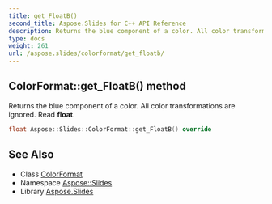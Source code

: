 ```yaml
---
title: get_FloatB()
second_title: Aspose.Slides for C++ API Reference
description: Returns the blue component of a color. All color transformations are ignored. Read float.
type: docs
weight: 261
url: /aspose.slides/colorformat/get_floatb/
---
```

## ColorFormat::get_FloatB() method


Returns the blue component of a color. All color transformations are ignored. Read **float**.

```cpp
float Aspose::Slides::ColorFormat::get_FloatB() override
```

## See Also

* Class [ColorFormat](../)
* Namespace [Aspose::Slides](../../)
* Library [Aspose.Slides](../../../)